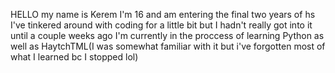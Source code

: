 HELLO my name is Kerem
I'm 16 and am entering the final two years of hs
I've tinkered around with coding for a little bit but I hadn't really got into it until a couple weeks ago
I'm currently in the proccess of learning Python as well as HaytchTML(I was somewhat familiar with it but i've forgotten most of what I learned bc I stopped lol)

